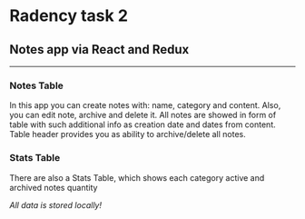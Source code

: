 # Radency task 2
## Notes app via React and Redux

***

### Notes Table
In this app you can create notes with: name, category and content. Also, you can edit note, 
archive and delete it. All notes are showed in form of table with such additional info as 
creation date and dates from content. Table header provides you as ability to archive/delete all notes.

### Stats Table
There are also a Stats Table, which shows each category active and archived notes quantity

*All data is stored locally!*




